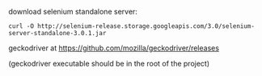 download selenium standalone server:

    curl -O http://selenium-release.storage.googleapis.com/3.0/selenium-server-standalone-3.0.1.jar

geckodriver at https://github.com/mozilla/geckodriver/releases

(geckodriver executable should be in the root of the project)
